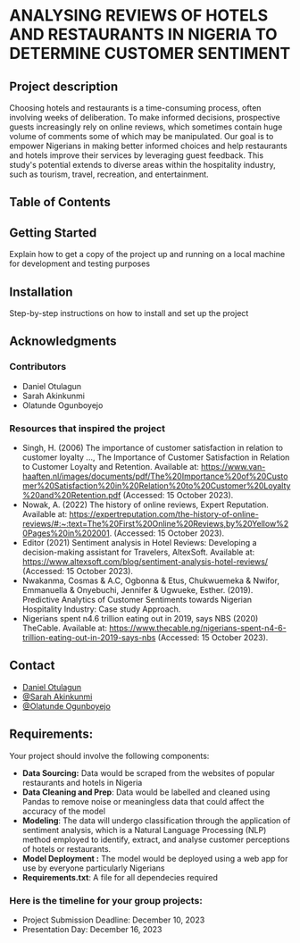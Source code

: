 # ANALYSING REVIEWS OF HOTELS AND RESTAURANTS IN NIGERIA TO DETERMINE CUSTOMER SENTIMENT

## Project description
Choosing hotels and restaurants is a time-consuming process, often involving weeks of deliberation. To make informed decisions, prospective guests increasingly rely on online reviews, which sometimes contain huge volume of comments some of which may be manipulated. Our goal is to empower Nigerians in making better informed choices and help restaurants and hotels improve their services by leveraging guest feedback. This study's potential extends to diverse areas within the hospitality industry, such as tourism, travel, recreation, and entertainment.

## Table of Contents

## Getting Started
Explain how to get a copy of the project up and running on a local machine for development and testing purposes

## Installation
Step-by-step instructions on how to install and set up the project

## Acknowledgments
### Contributors
- Daniel Otulagun
- Sarah Akinkunmi
- Olatunde Ogunboyejo

### Resources that inspired the project
- Singh, H. (2006) The importance of customer satisfaction in relation to customer loyalty ..., The Importance of Customer Satisfaction in Relation to Customer Loyalty and  Retention. Available at: https://www.van-haaften.nl/images/documents/pdf/The%20Importance%20of%20Customer%20Satisfaction%20in%20Relation%20to%20Customer%20Loyalty%20and%20Retention.pdf (Accessed: 15 October 2023).
- Nowak, A. (2022) The history of online reviews, Expert Reputation. Available at: https://expertreputation.com/the-history-of-online-reviews/#:~:text=The%20First%20Online%20Reviews,by%20Yellow%20Pages%20in%202001. (Accessed: 15 October 2023).
- Editor (2021) Sentiment analysis in Hotel Reviews: Developing a decision-making assistant for Travelers, AltexSoft. Available at: https://www.altexsoft.com/blog/sentiment-analysis-hotel-reviews/ (Accessed: 15 October 2023).
- Nwakanma, Cosmas & A.C, Ogbonna & Etus, Chukwuemeka & Nwifor, Emmanuella & Onyebuchi, Jennifer & Ugwueke, Esther. (2019). Predictive Analytics of Customer Sentiments towards Nigerian Hospitality Industry: Case study Approach.
- Nigerians spent n4.6 trillion eating out in 2019, says NBS (2020) TheCable. Available at: https://www.thecable.ng/nigerians-spent-n4-6-trillion-eating-out-in-2019-says-nbs (Accessed: 15 October 2023).


## Contact
- <a href="https://github.com/danotsonof">Daniel Otulagun </a>
- <a href="https://github.com/ssarrayya"> @Sarah Akinkunmi </a>
- <a href="https://github.com/josiaholatunde"> @Olatunde Ogunboyejo </a>

## Requirements:
Your project should involve the following components:
- **Data Sourcing:** Data would be scraped from the websites of popular restaurants and hotels in Nigeria
- **Data Cleaning and Prep**: Data would be labelled and cleaned using Pandas to remove noise or meaningless data that could affect the accuracy of the model
- **Modeling**: The data will undergo classification through the application of sentiment analysis, which is a Natural Language Processing (NLP) method employed to identify, extract, and analyse customer perceptions of hotels or restaurants.
- **Model Deployment :** The model would be deployed using a web app for use by everyone particularly Nigerians
- **Requirements.txt**: A file for all dependecies required

### Here is the timeline for your group projects:
- Project Submission Deadline: December 10, 2023
- Presentation Day: December 16, 2023
